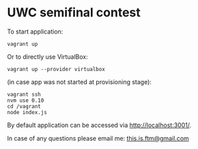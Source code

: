 # UWC semifinal contest

To start application:

    vagrant up
    
Or to directly use VirtualBox:

    vagrant up --provider virtualbox

(in case app was not started at provisioning stage):

    vagrant ssh
    nvm use 0.10
    cd /vagrant
    node index.js

By default application can be accessed via [http://localhost:3001/](http://localhost:3001/).

In case of any questions please email me: this.is.ftm@gmail.com